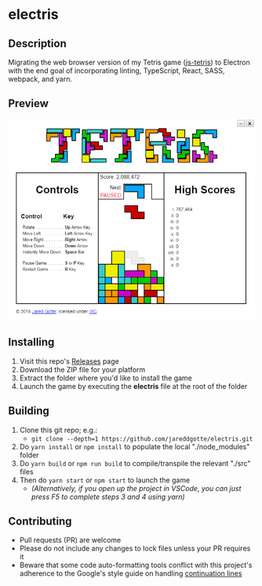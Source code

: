 # electris
## Description
Migrating the web browser version of my Tetris game ([js-tetris](https://github.com/jareddgotte/js-tetris)) to Electron with the end goal of incorporating linting, TypeScript, React, SASS, webpack, and yarn.

## Preview
<kbd><img src="https://raw.githubusercontent.com/jareddgotte/electris/master/static/images/preview.png" alt="Preview of Electris" /></kbd>

## Installing
1. Visit this repo's [Releases](https://github.com/jareddgotte/electris/releases) page
2. Download the ZIP file for your platform
3. Extract the folder where you'd like to install the game
4. Launch the game by executing the **electris** file at the root of the folder

## Building
1. Clone this git repo; e.g.:
   - `git clone --depth=1 https://github.com/jareddgotte/electris.git`
2. Do `yarn install` or `npm install` to populate the local "./node_modules" folder
3. Do `yarn build` or `npm run build` to compile/transpile the relevant "./src" files
4. Then do `yarn start` or `npm start` to launch the game
   - *(Alternatively, if you open up the project in VSCode, you can just press F5 to complete steps 3 and 4 using yarn)*

## Contributing
* Pull requests (PR) are welcome
* Please do not include any changes to lock files unless your PR requires it
* Beware that some code auto-formatting tools conflict with this project's adherence to the Google's style guide on handling [continuation lines](https://google.github.io/styleguide/jsguide.html#formatting-indent)
